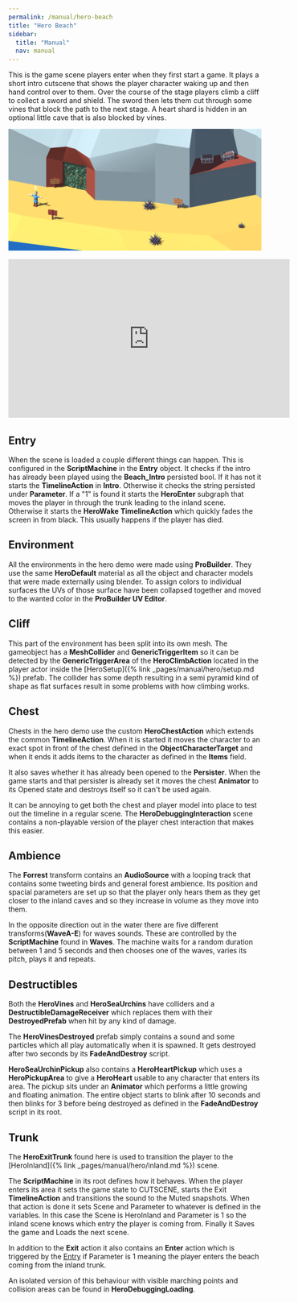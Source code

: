 ```yaml
---
permalink: /manual/hero-beach
title: "Hero Beach"
sidebar:
  title: "Manual"
  nav: manual
---
```


This is the game scene players enter when they first start a game. It plays a short intro cutscene that shows the player character waking up and then hand control over to them. Over the course of the stage players climb a cliff to collect a sword and shield. The sword then lets them cut through some vines that block the path to the next stage. A heart shard is hidden in an optional little cave that is also blocked by vines.

<p align="center">
  <img src="/assets/images/hero/heroBeach.png" />
</p>

<iframe width="560" height="315" src="https://www.youtube-nocookie.com/embed/2AB8p22nCxY?si=vv9DEYz7YAJD5mCv&amp;start=1110" title="YouTube video player" frameborder="0" allow="accelerometer; autoplay; clipboard-write; encrypted-media; gyroscope; picture-in-picture" allowfullscreen></iframe>

## Entry

When the scene is loaded a couple different things can happen. This is configured in the __ScriptMachine__ in the __Entry__ object. It checks if the intro has already been played using the __Beach_Intro__ persisted bool. If it has not it starts the __TimelineAction__ in __Intro__. Otherwise it checks the string persisted under __Parameter__. If a "1" is found it starts the __HeroEnter__ subgraph that moves the player in through the trunk leading to the inland scene. Otherwise it starts the __HeroWake__ __TimelineAction__ which quickly fades the screen in from black. This usually happens if the player has died.

## Environment

All the environments in the hero demo were made using __ProBuilder__. They use the same __HeroDefault__ material as all the object and character models that were made externally using blender. To assign colors to individual surfaces the UVs of those surface have been collapsed together and moved to the wanted color in the __ProBuilder UV Editor__.

## Cliff

This part of the environment has been split into its own mesh. The gameobject has a __MeshCollider__ and __GenericTriggerItem__ so it can be detected by the __GenericTriggerArea__ of the __HeroClimbAction__ located in the player actor inside the [HeroSetup]({% link _pages/manual/hero/setup.md %}) prefab. The collider has some depth resulting in a semi pyramid kind of shape as flat surfaces result in some problems with how climbing works.

## Chest

Chests in the hero demo use the custom __HeroChestAction__ which extends the common __TimelineAction__. When it is started it moves the character to an exact spot in front of the chest defined in the __ObjectCharacterTarget__ and when it ends it adds items to the character as defined in the __Items__ field.

It also saves whether it has already been opened to the __Persister__. When the game starts and that persister is already set it moves the chest __Animator__ to its Opened state and destroys itself so it can't be used again.

It can be annoying to get both the chest and player model into place to test out the timeline in a regular scene. The __HeroDebuggingInteraction__ scene contains a non-playable version of the player chest interaction that makes this easier.

## Ambience

The __Forrest__ transform contains an __AudioSource__ with a looping track that contains some tweeting birds and general forest ambience. Its position and spacial parameters are set up so that the player only hears them as they get closer to the inland caves and so they increase in volume as they move into them.

In the opposite direction out in the water there are five different transforms(__WaveA-E__) for waves sounds. These are controlled by the __ScriptMachine__ found in __Waves__. The machine waits for a random duration between 1 and 5 seconds and then chooses one of the waves, varies its pitch, plays it and repeats. 

## Destructibles

Both the __HeroVines__ and __HeroSeaUrchins__ have colliders and a __DestructibleDamageReceiver__ which replaces them with their __DestroyedPrefab__ when hit by any kind of damage.

The __HeroVinesDestroyed__ prefab simply contains a sound and some particles which all play automatically when it is spawned. It gets destroyed after two seconds by its __FadeAndDestroy__ script.

__HeroSeaUrchinPickup__ also contains a __HeroHeartPickup__ which uses a __HeroPickupArea__ to give a __HeroHeart__ usable to any character that enters its area. The pickup sits under an __Animator__ which performs a little growing and floating animation. The entire object starts to blink after 10 seconds and then blinks for 3 before being destroyed as defined in the __FadeAndDestroy__ script in its root.

## Trunk

The __HeroExitTrunk__ found here is used to transition the player to the [HeroInland]({% link _pages/manual/hero/inland.md %}) scene. 

The __ScriptMachine__ in its root defines how it behaves. When the player enters its area it sets the game state to CUTSCENE, starts the Exit __TimelineAction__ and transitions the sound to the Muted snapshots. When that action is done it sets Scene and Parameter to whatever is defined in the variables. In this case the Scene is HeroInland and Parameter is 1 so the inland scene knows which entry the player is coming from. Finally it Saves the game and Loads the next scene.

In addition to the __Exit__ action it also contains an __Enter__ action which is triggered by the [Entry](#entry) if Parameter is 1 meaning the player enters the beach coming from the inland trunk. 

An isolated version of this behaviour with visible marching points and collision areas can be found in __HeroDebuggingLoading__.